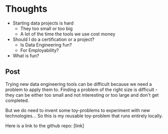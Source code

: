 # Thoughts

- Starting data projects is hard
  - They too small or too big
  - A lot of the time the tools we use cost money
- Should I do a certification or a project?
  - Is Data Engineering fun?
  - For Employability?
- What is fun?

## Post

Trying new data engineering tools can be difficult because we need a problem to
apply them to. Finding a problem of the right size is difficult - they can be
either too small and not interesting or too large and don't get completed.

But we do need to invent some toy-problems to experiment with new
technologies... So this is my reusable toy-problem that runs entirely locally.

Here is a link to the github repo: [link]
